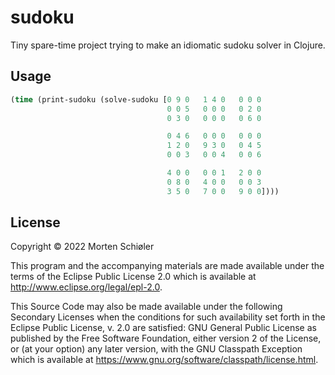 # sudoku

Tiny spare-time project trying to make an idiomatic sudoku solver in Clojure.

## Usage

```clojure
(time (print-sudoku (solve-sudoku [0 9 0   1 4 0   0 0 0
                                   0 0 5   0 0 0   0 2 0
                                   0 3 0   0 0 0   0 6 0

                                   0 4 6   0 0 0   0 0 0
                                   1 2 0   9 3 0   0 4 5
                                   0 0 3   0 0 4   0 0 6

                                   4 0 0   0 0 1   2 0 0
                                   0 8 0   4 0 0   0 0 3
                                   3 5 0   7 0 0   9 0 0])))
```

## License

Copyright © 2022 Morten Schiøler

This program and the accompanying materials are made available under the
terms of the Eclipse Public License 2.0 which is available at
http://www.eclipse.org/legal/epl-2.0.

This Source Code may also be made available under the following Secondary
Licenses when the conditions for such availability set forth in the Eclipse
Public License, v. 2.0 are satisfied: GNU General Public License as published by
the Free Software Foundation, either version 2 of the License, or (at your
option) any later version, with the GNU Classpath Exception which is available
at https://www.gnu.org/software/classpath/license.html.
